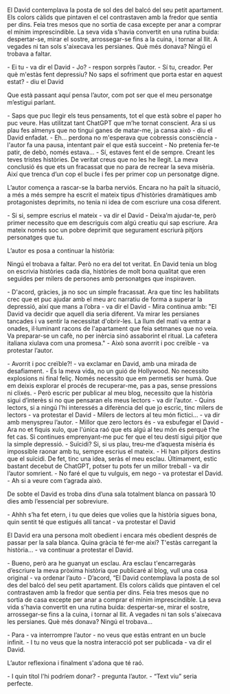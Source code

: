 El David contemplava la posta de sol des del balcó del seu petit apartament. Els colors càlids que pintaven el cel contrastaven amb la fredor que sentia per dins. Feia tres mesos que no sortia de casa excepte per anar a comprar el mínim imprescindible. La seva vida s'havia convertit en una rutina buida: despertar-se, mirar el sostre, arrossegar-se fins a la cuina, i tornar al llit. A vegades ni tan sols s'aixecava les persianes. Què més donava? Ningú el trobava a faltar.

\- Ei tu - va dir el David
\- Jo? - respon sorprès l’autor.
\- Sí tu, creador. Per què m'estàs fent depressiu? No saps el sofriment que porta estar en aquest estat? - diu el David

Que està passant aquí pensa l’autor, com pot ser que el meu personatge m’estigui parlant.

\- Saps que puc llegir els teus pensaments, tot el que està sobre el paper ho puc veure. Has utilitzat tant ChatGPT que m’he tornat conscient. Ara si us plau fes almenys que no tingui ganes de matar-me, ja cansa això - diu el David enfadat.
\- Eh… perdona no m'esperava que cobressis consciència - l'autor fa una pausa, intentant pair el que està succeint - No pretenia fer-te patir, de debò, només estava…
\- Sí, estaves fent el de sempre. Creant les teves tristes històries. De veritat creus que no les he llegit. La meva conclusió és que ets un fracassat que no para de recrear la seva misèria. Així que trenca d’un cop el bucle i fes per primer cop un personatge digne.

L’autor comença a rascar-se la barba nerviós. Encara no ha paït la situació, a més a més sempre ha escrit el mateix tipus d’històries dramàtiques amb protagonistes deprimits, no tenia ni idea de com escriure una cosa diferent.

\- Si si, sempre escrius el mateix - va dir el David - Deixa’m ajudar-te, però primer necessito que em descriguis com algú creatiu qui sap escriure. Ara mateix només soc un pobre deprimit que segurament escriurà pitjors personatges que tu.

L’autor es posa a continuar la història:

Ningú el trobava a faltar. Però no era del tot veritat. En David tenia un blog on escrivia històries cada dia, històries de molt bona qualitat que eren seguides per milers de persones amb personatges que inspiraven.

\- D'acord, gràcies, ja no soc un simple fracassat. Ara que tinc les habilitats crec que et puc ajudar amb el meu arc narratiu de forma a  superar la depressió, així que mans a l’obra - va dir el David - Mira continua amb: "El David va decidir que aquell dia seria diferent. Va mirar les persianes tancades i va sentir la necessitat d'obrir-les. La llum del matí va entrar a onades, il·luminant racons de l'apartament que feia setmanes que no veia. Va preparar-se un cafè, no per inèrcia sinó assaborint el ritual. La cafetera italiana xiulava com una promesa."
\- Això sona avorrit i poc creïble - va protestar l’autor.

\- Avorrit i poc creïble?! - va exclamar en David, amb una mirada de desafiament. - És la meva vida, no un guió de Hollywood. No necessito explosions ni final feliç. Només necessito que em permetis ser humà. Que em deixis explorar el procés de recuperar-me, pas a pas, sense pressions ni clixés.
\- Però escric per publicar al meu blog, necessito que la història sigui d’interès si no que pensaran els meus lectors - va dir l’autor.
\- Quins lectors, si a ningú l'hi interessés a diferència del que jo escric, tinc milers de lectors - va protestar el David
\- Milers de lectors al teu món fictici… - va dir amb menyspreu l’autor.
\- Millor que zero lectors és - va esbufegar el David
\- Ara no et fiquis xulo, que l'única raó que ets algú al teu món és perquè t’he fet cas. Si continues emprenyant-me puc fer que el teu destí sigui pitjor que la simple depressió. 
\- Suïcidi? Si, si us plau, treu-me d’aquesta misèria és impossible raonar amb tu, sempre escrius el mateix.
\- Hi han pitjors destins que el suïcidi. De fet, tinc una idea, seràs el meu esclau. Últimament, estic bastant decebut de ChatGPT, potser tu pots fer un millor treball - va dir l’autor somrient.
\- No faré el que tu vulguis, em nego - va protestar el David.
\- Ah si a veure com t’agrada això.

De sobte el David es troba dins d’una sala totalment blanca on passarà 10 dies amb l’essencial per sobreviure.

\- Ahhh s’ha fet etern, i tu que deies que volies que la història sigues bona, quin sentit té que estigués allí tancat - va protestar el David

El David era una persona molt obedient i encara més obedient després de passar per la sala blanca.
Quina gràcia té fer-me així? T'estàs carregant la història… - va continuar a protestar el David.

\- Bueno, però ara he guanyat un esclau. Ara esclau t'encarregaràs d’escriure la meva pròxima història que publicaré al blog, vull una cosa original - va ordenar l’auto
\- D’acord, “El David contemplava la posta de sol des del balcó del seu petit apartament. Els colors càlids que pintaven el cel contrastaven amb la fredor que sentia per dins. Feia tres mesos que no sortia de casa excepte per anar a comprar el mínim imprescindible. La seva vida s'havia convertit en una rutina buida: despertar-se, mirar el sostre, arrossegar-se fins a la cuina, i tornar al llit. A vegades ni tan sols s'aixecava les persianes. Què més donava? Ningú el trobava… 

\- Para - va interrompre l’autor - no veus que estàs entrant en un bucle infinit.
\- I tu no veus que la nostra interacció pot ser publicada - va dir el David.

L’autor reflexiona i finalment s'adona que té raó.

\- I quin títol l'hi podríem donar? - pregunta l’autor.
\- “Text viu” seria perfecte.
